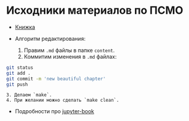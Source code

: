 # Исходники материалов по ПСМО


* [Книжка](https://v-marco.github.io/psmo_book)

* Алгоритм редактирования:

    1. Правим `.md` файлы в папке `content`.
    2. Коммитим изменения в `.md` файлах:
```bash
git status
git add .
git commit -m 'new beautiful chapter'
git push
```
    3. Делаем `make`.
    4. При желании можно сделать `make clean`.

* Подробности про [jupyter-book](https://jupyterbook.org/start/publish.html)

